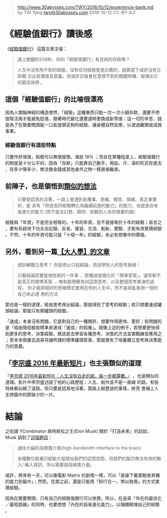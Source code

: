 > http://www.30abysses.com/TWY/2016/10/12/experience-bank.md                           
> by TW Yang <twy@30abysses.com> 2016-10-12 CC-BY-4.0

# 《經驗值銀行》讀後感

《[經驗值銀行][1]》 這篇文章主張：

> 遇上關鍵的208秒，你的「經驗值銀行」有足夠的存款嗎？
>
> 人生中沒有用不到的經驗，沒有任何經驗會是白費的，就算當下或許沒有立即顯
> 示出其價值及意義。但或許日後會在意想不到的關鍵時機，發揮出它的最佳效用
> 。

[1]: http://www.cw.com.tw/blog/blogTopic.action?id=670&nid=7064

##  這個「經驗值銀行」的比喻很漂亮

因為人類腦神經的構造使然，「經驗」這種東西只能一次一次小額存款，還要不停
提取活用才能避免貶值，隨著時代變化還要適時更換成新幣值；這一切的辛苦，就
是為了在緊要關頭能一口氣提領足夠的經驗、讓身體自然反應，以渡過難關或成就
事業。

### 經驗值銀行有這些特點

只要作好保值，經驗可以無限提領，海放 18%  ；而且在某種程度上，經驗值銀行
的制度是十分公平的，因為「存款」只能靠自己動手，用血、汗、淚的形式存進去
，存多少領多少，無法像金錢或其他身外之物一樣直接繼承。

## 前陣子，也是領悟到[類似的想法][2]

[2]: https://www.facebook.com/tw.yang.30/posts/1718146381769019

> 只要是認真的活著，一路上會遇到各種事、思緒、領悟、情緒。真正重要的，是
> 具有「把過去的經驗轉化為繼續前進的動力」的能力，也就是自省後進化的能力
> (而不是去幻想、期待、依賴別人為你規畫的路)

經驗與「年資」不是完全相等的。十年的年資，並不直接等於十年的經驗；易言之
，要有系統地下功夫去記錄、反省、複習、交流、創新、實驗，才能有效累積經驗
。不然，十年的年資可能只是「十個一年」的經驗，未必有想像中的價值。

## 另外，看到另一篇[【大人學】的文章][3]

> 想訓練獨立思考？ 你該停止只找結論，而該學別人的思考脈絡！
>
> 只看結論其實是很危險的一件事 ... 那種過度簡化的「標準答案」，通常都不
> 是真正的標準答案 ... 唯有能理解為何這麼思考、以及整個思考推演的過程，
> 你才能把相同的思維模式套用在你的人生中，而不是胡亂套用一個你自己未必適
> 用的方法

[3]: https://www.darencademy.com/article/view/id/16442

那也是一樣的道理，經由思考得出結論，那就得到了思考的經驗；若只想要速成罐
頭結論，那就只有開罐頭的經驗。

「速成」本身沒有問題，它是對自己的一種期許，想要作得更快、更好；有問題的
是「經由降低驗收標準來達成『速成』的假像」。就像上述的例子，若想要更快得
到更多的思考、決策經驗，應該是去學習各種思考、決策的方法並實戰練習應用之
；若本末倒置去追尋背誦所謂的標準罐頭答案，那就喪失了培養獨立思考與決策能
力的意義。

##  「[李宗盛 2016 年最新短片][4]」也主張類似的道理

[4]: https://www.youtube.com/watch?v=49HBJXsdeQk

「[李宗盛 2016年最新短片：人生沒有白走的路，每一步都算數。][4]」
，也是類似的道理。影片中李宗盛述說了他的心路歷程；人生、創作並不是一直線
的路，有些時候看似繞了遠路，但只要是認真地活著，那路上經歷過的事情，終究
會補上人生拼圖中的那缺少的一片。

# 結論

之前讀 YCombinator  與特斯拉之王(Elon Musk) 關於「打造未來」的訪談，
Musk  談到了[這個題目][5]：

[5]: https://www.facebook.com/tw.yang.30/posts/1728127034104287

> 通往大腦的高頻寬介面(high-bandwidth interface to the brain)
>
> 各種數位裝置已經能大幅增加我們的記憶空間，但我們的腦仍無法有效的輸入/
> 輸入資訊，所以需要個高頻寬介面。

或許，將來有一天，可以像電影 Matrix 的劇情一樣，可以「直接下載駕駛直昇機
的能力到腦中」；然而，在那之前，還是只能用「知行合一，學以致用」的方式累
積經驗。

因為在緊要關頭，只有自己的經驗值銀行可以依靠，所以，在追尋「外在的最佳化
／最短路線」的同時，也要想想「內在的自省進化能力」，以儲備精煉自己的經驗
。
